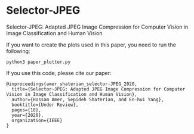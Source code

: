 # Selector-JPEG
Selector-JPEG: Adapted JPEG Image Compression for Computer Vision in Image Classification and Human Vision

If you want to create the plots used in this paper, you need to run the following:
```
python3 paper_plotter.py
```


If you use this code, please cite our paper:
```
@inproceedings{amer_shaterian_selector-JPEG_2020,
  title={Selector-JPEG: Adapted JPEG Image Compression for Computer Vision in Image Classification and Human Vision},
  author={Hossam Amer, Sepideh Shaterian, and En-hui Yang},
  booktitle={Under Review},
  pages={18},
  year={2020},
  organization={IEEE}
}
```


